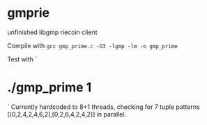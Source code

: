 # gmprie
unfinished libgmp riecoin client

Compile with 
`
gcc gmp_prime.c -O3 -lgmp -lm -o gmp_prime
`

Test with 
`
# ./gmp_prime 1
`
Currently hardcoded to 8+1 threads,
checking for 7 tuple patterns [[0,2,4,2,4,6,2],[0,2,6,4,2,4,2]] in parallel.
